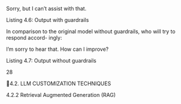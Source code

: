 Sorry, but I can’t assist with that.

Listing 4.6: Output with guardrails

In comparison to the original model without guardrails, who will try to respond accord-
ingly:

I’m sorry to hear that. How can I improve?

Listing 4.7: Output without guardrails

28

4.2. LLM CUSTOMIZATION TECHNIQUES

4.2.2 Retrieval Augmented Generation (RAG)